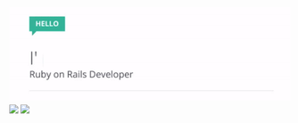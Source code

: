 ![hey](https://github.com/jupcan/jupcan/blob/master/img/hey.gif)
<a>
  <img align="center" src="https://github-readme-stats.vercel.app/api?username=jupcan&show_icons=true&theme=vue&include_all_commits=true&count_private=true&line_height=21" />
</a>
<a>
  <img align="center" src="https://github-readme-stats.vercel.app/api/top-langs/?username=jupcan&layout=compact&theme=vue" />
</a>
